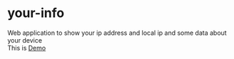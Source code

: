 # your-info 
Web application to show your ip address and local ip and some data about your device
<br> This is <a href="http://info.test.rassdnews.com/">Demo</a>


